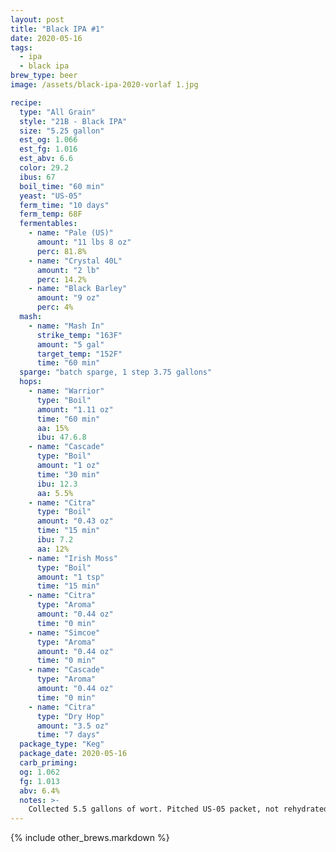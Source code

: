 ```yaml
---
layout: post
title: "Black IPA #1"
date: 2020-05-16
tags:
  - ipa
  - black ipa
brew_type: beer
image: /assets/black-ipa-2020-vorlaf 1.jpg

recipe:
  type: "All Grain"
  style: "21B - Black IPA"
  size: "5.25 gallon"
  est_og: 1.066
  est_fg: 1.016
  est_abv: 6.6
  color: 29.2
  ibus: 67
  boil_time: "60 min"
  yeast: "US-05"
  ferm_time: "10 days"
  ferm_temp: 68F
  fermentables:
    - name: "Pale (US)"
      amount: "11 lbs 8 oz"
      perc: 81.8%
    - name: "Crystal 40L"
      amount: "2 lb"
      perc: 14.2%
    - name: "Black Barley"
      amount: "9 oz"
      perc: 4%
  mash:
    - name: "Mash In"
      strike_temp: "163F"
      amount: "5 gal"
      target_temp: "152F"
      time: "60 min"
  sparge: "batch sparge, 1 step 3.75 gallons"
  hops:
    - name: "Warrior"
      type: "Boil"
      amount: "1.11 oz"
      time: "60 min"
      aa: 15%
      ibu: 47.6.8
    - name: "Cascade"
      type: "Boil"
      amount: "1 oz"
      time: "30 min"
      ibu: 12.3
      aa: 5.5%
    - name: "Citra"
      type: "Boil"
      amount: "0.43 oz"
      time: "15 min"
      ibu: 7.2
      aa: 12%
    - name: "Irish Moss"
      type: "Boil"
      amount: "1 tsp"
      time: "15 min"
    - name: "Citra"
      type: "Aroma"
      amount: "0.44 oz"
      time: "0 min"
    - name: "Simcoe"
      type: "Aroma"
      amount: "0.44 oz"
      time: "0 min"
    - name: "Cascade"
      type: "Aroma"
      amount: "0.44 oz"
      time: "0 min"
    - name: "Citra"
      type: "Dry Hop"
      amount: "3.5 oz"
      time: "7 days"
  package_type: "Keg"
  package_date: 2020-05-16
  carb_priming: 
  og: 1.062
  fg: 1.013
  abv: 6.4%
  notes: >-
    Collected 5.5 gallons of wort. Pitched US-05 packet, not rehydrated @72F. Fermentation temp maintained between 67-68F. Dry hopped with 4oz citra, 0.5oz simcoe, 0.5oz cascade (left overs)
---
```


{% include other_brews.markdown %}


